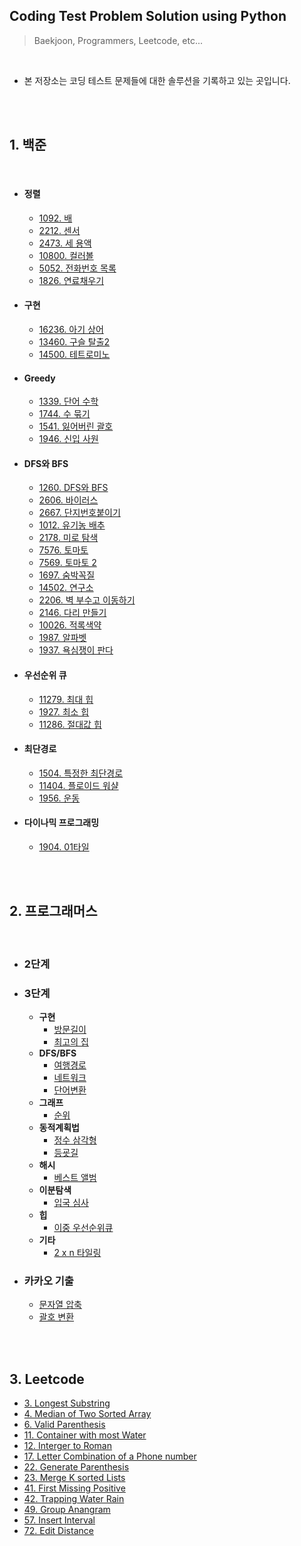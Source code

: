 ## **Coding Test Problem Solution using Python**
> Baekjoon, Programmers, Leetcode, etc...

<br>

* 본 저장소는 코딩 테스트 문제들에 대한 솔루션을 기록하고 있는 곳입니다.

<br><br>


## **1. 백준**

<br>

* #### 정렬
    * [1092. 배](https://www.notion.so/chrisyang9305/1092-abd2bc25142843bd8eba5ade936bb2b9)
    * [2212. 센서](https://www.notion.so/chrisyang9305/2212-5dcf5f36f76c4aa08ffeff1a6ba74388)
    * [2473. 세 용액](https://www.notion.so/chrisyang9305/2473-5bd3f4861112473f840b6004ab3820d3)
    * [10800. 컬러볼](https://www.notion.so/chrisyang9305/10800-f1a25f07686d4637b0c6420c3703fcfd)
    * [5052. 전화번호 목록](https://www.notion.so/chrisyang9305/5052-4c25e894b5ca469dba3cc95a027931f2)
    * [1826. 연료채우기](https://www.notion.so/chrisyang9305/1826-7565533049654e86872593a29fc06c44)

* #### 구현
    * [16236. 아기 상어](https://www.notion.so/chrisyang9305/16236-330e730e8bd94277bca857d3fcf935c4)
    * [13460. 구슬 탈출2](https://www.notion.so/chrisyang9305/13460-2-d977ffdf3d7d49fa9b0931c492e12968)
    * [14500. 테트로미노](https://www.notion.so/chrisyang9305/14500-ff4f03482ed84ceebed3d6082de42251)

* #### Greedy
    * [1339. 단어 수학](https://www.notion.so/chrisyang9305/1339-3370c510632748f7a1839fc0f5972f15)
    * [1744. 수 묶기](https://www.notion.so/chrisyang9305/1744-5bcf4aaca2e44b44bfdae808ad22ef89)
    * [1541. 잃어버린 괄호](https://www.notion.so/chrisyang9305/1541-0f3612c82aca41beb0376d9cfd912678)
    * [1946. 신입 사원](https://www.notion.so/chrisyang9305/1946-c97dc7a25b744815b9f1f212bc45a7e7)
  
* #### DFS와 BFS
    * [1260. DFS와 BFS](https://www.notion.so/chrisyang9305/1260-DFS-BFS-2fad8efcc6ca49379d3727655da7a5b1)
    * [2606. 바이러스](https://www.notion.so/chrisyang9305/2606-0ab90f434fcd4b3c8b22c60a352d0e56)
    * [2667. 단지번호붙이기](https://www.notion.so/chrisyang9305/2667-f6dab229724648b198dd9bcba7971732)
    * [1012. 유기농 배추](https://www.notion.so/chrisyang9305/1012-e06c75b6f20b435a89303ffdaa38ceb1)
    * [2178. 미로 탐색](https://www.notion.so/chrisyang9305/2178-7dca5eaed5d94b48afef0051f85af4ce)
    * [7576. 토마토](https://www.notion.so/chrisyang9305/7576-9da4ae80c8d443c7986e359621ce5ea0)
    * [7569. 토마토 2](https://www.notion.so/chrisyang9305/7569-2-5c769fc8dbf64b218ffe9f3a9c05a9db)
    * [1697. 숨박꼭질](https://www.notion.so/chrisyang9305/1697-0598decf2a644e699bd83695f90d4b79)
    * [14502. 연구소](https://www.notion.so/chrisyang9305/14502-4de0c899ceaa41fc86fa5d93e8949425)
    * [2206. 벽 부수고 이동하기](https://www.notion.so/chrisyang9305/2206-a5d3f08e8a1e4e7f8381fc4946f83731)
    * [2146. 다리 만들기](https://www.notion.so/chrisyang9305/2146-ec2942f6047348f89244cf7c4525a64b)
    * [10026. 적록색약](https://www.notion.so/chrisyang9305/10026-ddf54b162e154df3b33ae55e8cb4b09f)
    * [1987. 알파벳](https://www.notion.so/chrisyang9305/1987-05b68b1d4fb4440cad2449aa4e7bbd01)
    * [1937. 욕심쟁이 판다](https://www.notion.so/chrisyang9305/1937-b4065adac0cb484cb0c02715bc07c885)


* #### 우선순위 큐
    * [11279. 최대 힙](https://www.notion.so/chrisyang9305/11279-0a70feb74b08436c9d6031a1f10fb866)
    * [1927. 최소 힙](https://www.notion.so/chrisyang9305/1927-8ecb9d938c394c0389f335f98e331b42)
    * [11286. 절대값 힙](https://www.notion.so/chrisyang9305/11286-e00ac7775e5b40d4b0d63d13b4c019c3)

* #### 최단경로
    * [1504. 특정한 최단경로](https://www.notion.so/chrisyang9305/1504-f42edea1d78d44e68ca35b1b31d4ff60)
    * [11404. 플로이드 워샬](https://www.notion.so/chrisyang9305/11404-9e6691ae611c4b898eee04911a009b64)
    * [1956. 운동](https://www.notion.so/chrisyang9305/1956-dd2f349a068243c0bfb61f1129ee0252)

* #### 다이나믹 프로그래밍
    * [1904. 01타일](https://www.notion.so/chrisyang9305/1904-01-67d2b024ff4c4ad2a665eb9aa1d91be1)

<br><br>

## **2. 프로그래머스**

<br>

* ### **2단계**

*  ### **3단계**

    - **구현**
        - [방문길이](https://www.notion.so/chrisyang9305/20d7b1e39cb04cb7b45b9e3d6b558100)
        - [최고의 집](https://www.notion.so/chrisyang9305/4b662b4a5f5740139687daf4948e685e)
    - **DFS/BFS**
        - [여행경로](https://www.notion.so/chrisyang9305/33810d4464fc453c884292c000505844)
        - [네트워크](https://www.notion.so/chrisyang9305/5a8933a526a946beae23cf5ed1163bb2)
        - [단어변환](https://www.notion.so/chrisyang9305/409de795f064471992ee8c5065e54c69)
    - **그래프**
        - [순위](https://www.notion.so/chrisyang9305/fe81b3abf0e947b5831fc0e97806aea8)
    - **동적계획법**
        - [정수 삼각형](https://www.notion.so/chrisyang9305/a81eafccae8c4033a651d891621aefe3)
        - [등굣길](https://www.notion.so/chrisyang9305/11a6bbce3b19482299b12a0c16e7a00a)
    - **해시**
        - [베스트 앨범](https://www.notion.so/chrisyang9305/838c5eb1324d4fd0b165876009f42fa0)
    - **이분탐색**
        - [입국 심사](https://www.notion.so/chrisyang9305/8a6aed503be94c458efd2c64eae1a88f)
    - **힙**
        - [이중 우선순위큐](https://www.notion.so/chrisyang9305/ceb0311601534bd1a1975835ac1b0ed9)
    - **기타**
        - [2 x n 타일링](https://www.notion.so/chrisyang9305/2-x-n-46fa13655757456c9dcda02f41f49f2a)
*  ### **카카오 기출**
    - [문자열 압축](https://www.notion.so/chrisyang9305/b12256308c7a4632b17bf319ab0579e1)
    - [괄호 변환](https://www.notion.so/chrisyang9305/0828913a3e3445ecb628839ef842a180)
    
<br><br>

## **3. Leetcode**

- [3. Longest Substring](https://www.notion.so/chrisyang9305/3-Longest-Substring-42eb69ef19bf4c688ff88cda122c354c)
- [4. Median of Two Sorted Array](https://www.notion.so/chrisyang9305/4-Median-of-Two-Sorted-Arrays-1770a9ed753048058f65425dd4c2ab32)
- [6. Valid Parenthesis](https://www.notion.so/chrisyang9305/6-Valid-Parenthesis-3fe647130488458bbdcfaae276ccc4a3)
- [11. Container with most Water](https://www.notion.so/chrisyang9305/11-Container-with-most-Water-5d73ba794a5444a195dbd045464a9795)
- [12. Interger to Roman](https://www.notion.so/chrisyang9305/12-Integer-to-Roman-d88efc1914fc49f7b680f9832c51b9a8)
- [17. Letter Combination of a Phone number](https://www.notion.so/chrisyang9305/17-Letter-Combination-of-a-Phone-number-814a3761be3b46e5af45976b28b65b4e)
- [22. Generate Parenthesis](https://www.notion.so/chrisyang9305/22-Generate-Parenthesis-6cea478f7c2f4a408bdb64a4d11bb240)
- [23. Merge K sorted Lists](https://www.notion.so/chrisyang9305/23-Merge-k-Sorted-Lists-de562fb83aff4d7285b399cf64b35b41)
- [41. First Missing Positive](https://www.notion.so/chrisyang9305/41-First-Missing-Positive-5ffaeeb8b24f45e3b4a53374115d2468)
- [42. Trapping Water Rain](https://www.notion.so/chrisyang9305/42-Trapping-Rain-Water-947a32aa2dcd40c5933a31e6face4070)
- [49. Group Anangram](https://www.notion.so/chrisyang9305/49-Group-Anagram-89aa2cb25790444d8c47cfaccf9aa3e0)
- [57. Insert Interval](https://www.notion.so/chrisyang9305/57-Insert-Interval-12b11d732e3c4c7a813b16d4939f3596)
- [72. Edit Distance](https://www.notion.so/chrisyang9305/72-Edit-Distance-4475e1e0d0b040399b5168504d5d7126)